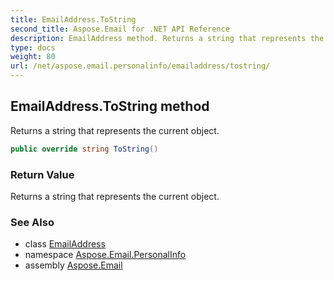 ```yaml
---
title: EmailAddress.ToString
second_title: Aspose.Email for .NET API Reference
description: EmailAddress method. Returns a string that represents the current object
type: docs
weight: 80
url: /net/aspose.email.personalinfo/emailaddress/tostring/
---
```

## EmailAddress.ToString method

Returns a string that represents the current object.

```csharp
public override string ToString()
```

### Return Value

Returns a string that represents the current object.

### See Also

* class [EmailAddress](../)
* namespace [Aspose.Email.PersonalInfo](../../emailaddress/)
* assembly [Aspose.Email](../../../)


